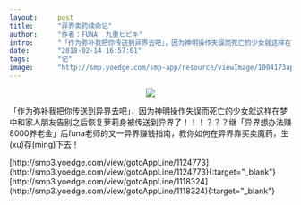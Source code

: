 ```yaml
---
layout:     post
title:      "异界卖药续命记"
author:     "作者：FUNA  九重ヒビキ"
intro:      "「作为弥补我把你传送到异界去吧」，因为神明操作失误而死亡的少女就这样在梦中和家人朋友告别之后恢复萝莉身被传送到异界了！！！？？？继「异界想办法赚8000养老金」后funa老师的又一异界赚钱指南，教你如何在异界靠买卖魔药，生(xu)存(ming)下去！"
date:       "2018-02-14 16:57:01"
tags:       "记"
image:      "http://smp.yoedge.com/smp-app/resource/viewImage/1004173appline.png"
---
```

<div style="text-align: center">
<p><img src="http://smp.yoedge.com/smp-app/resource/viewImage/1004173appline.png"/></p>
</div>
<p class="post-meta">
<span>「作为弥补我把你传送到异界去吧」，因为神明操作失误而死亡的少女就这样在梦中和家人朋友告别之后恢复萝莉身被传送到异界了！！！？？？继「异界想办法赚8000养老金」后funa老师的又一异界赚钱指南，教你如何在异界靠买卖魔药，生(xu)存(ming)下去！</span>
</p>
[http://smp3.yoedge.com/view/gotoAppLine/1124773](http://smp3.yoedge.com/view/gotoAppLine/1124773){:target="_blank"}
[http://smp3.yoedge.com/view/gotoAppLine/1118324](http://smp3.yoedge.com/view/gotoAppLine/1118324){:target="_blank"}


